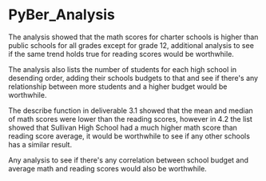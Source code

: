 # PyBer_Analysis
The analysis showed that the math scores for charter schools is higher than public schools for all grades except for grade 12, additional analysis to see if the same trend holds true for reading scores would be worthwhile.

The analysis also lists the number of students for each high school in desending order, adding their schools budgets to that and see if there's any relationship between more students and a higher budget would be worthwhile.

The describe function in deliverable 3.1 showed that the mean and median of math scores were lower than the reading scores, however in 4.2 the list showed that Sullivan High School had a much higher math score than reading score average, it would be worthwhile to see if any other schools has a similar result.

Any analysis to see if there's any correlation between school budget and average math and reading scores would also be worthwhile.
